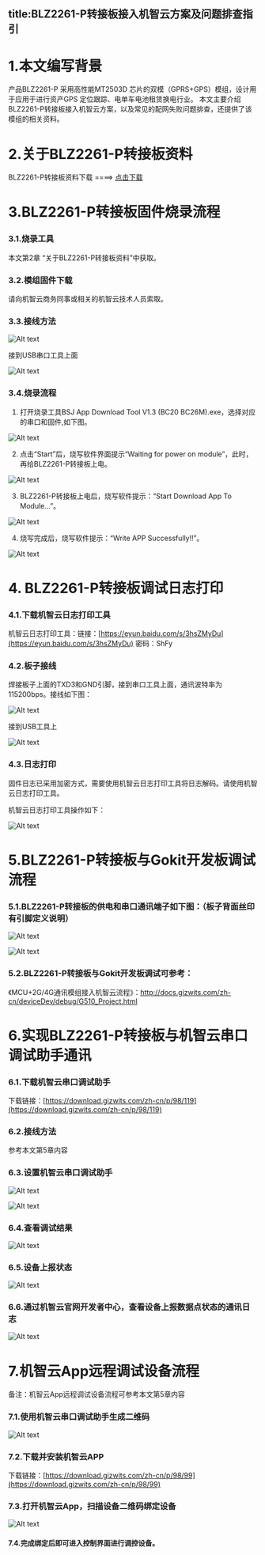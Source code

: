 
title:BLZ2261-P转接板接入机智云方案及问题排查指引
---

# 1.本文编写背景
产品BLZ2261-P 采用高性能MT2503D 芯片的双模（GPRS+GPS）模组，设计用于应用于进行资产GPS 定位跟踪、电单车电池租赁换电行业。
本文主要介绍BLZ2261-P转接板接入机智云方案，以及常见的配网失败问题排查，还提供了该模组的相关资料。

# 2.关于BLZ2261-P转接板资料

BLZ2261-P转接板资料下载 ====> [点击下载](https://gizwits-doc-1251025085.cos.ap-guangzhou.myqcloud.com/ModuleData/2G-Module/BSJ-BLZ2261-P/BLZ2261-P-ModuleData.zip)

# 3.BLZ2261-P转接板固件烧录流程

### 3.1.烧录工具

 本文第2章 “关于BLZ2261-P转接板资料”中获取。

### 3.2.模组固件下载

请向机智云商务同事或相关的机智云技术人员索取。

### 3.3.接线方法

![Alt text](/assets/zh-cn/deviceDev/BLZ2261-P_png/1.png)


接到USB串口工具上面


![Alt text](/assets/zh-cn/deviceDev/BLZ2261-P_png/2.png)


### 3.4.烧录流程

1.	打开烧录工具BSJ App Download Tool V1.3 (BC20 BC26M).exe，选择对应的串口和固件,如下图。

![Alt text](/assets/zh-cn/deviceDev/BLZ2261-P_png/3.png)

2.	点击“Start”后，烧写软件界面提示“Waiting for power on module”，此时，再给BLZ2261-P转接板上电。

![Alt text](/assets/zh-cn/deviceDev/BLZ2261-P_png/4.png)

3.	BLZ2261-P转接板上电后，烧写软件提示：“Start Download App To Module…”。

![Alt text](/assets/zh-cn/deviceDev/BLZ2261-P_png/5.png)

4.	烧写完成后，烧写软件提示：“Write APP Successfully!!”。

![Alt text](/assets/zh-cn/deviceDev/BLZ2261-P_png/6.png)

# 4. BLZ2261-P转接板调试日志打印

### 4.1.下载机智云日志打印工具

机智云日志打印工具：链接：[https://eyun.baidu.com/s/3hsZMyDu](https://eyun.baidu.com/s/3hsZMyDu) 密码：ShFy


### 4.2.板子接线

焊接板子上面的TXD3和GND引脚，接到串口工具上面，通讯波特率为115200bps。接线如下图：

![Alt text](/assets/zh-cn/deviceDev/BLZ2261-P_png/7.png)

接到USB工具上

![Alt text](/assets/zh-cn/deviceDev/BLZ2261-P_png/8.png)

### 4.3.日志打印

固件日志已采用加密方式，需要使用机智云日志打印工具将日志解码。请使用机智云日志打印工具。

机智云日志打印工具操作如下：

![Alt text](/assets/zh-cn/deviceDev/BLZ2261-P_png/9.png)

# 5.BLZ2261-P转接板与Gokit开发板调试流程

### 5.1.BLZ2261-P转接板的供电和串口通讯端子如下图：（板子背面丝印有引脚定义说明）

![Alt text](/assets/zh-cn/deviceDev/BLZ2261-P_png/10.png)

![Alt text](/assets/zh-cn/deviceDev/BLZ2261-P_png/11.png)

### 5.2.BLZ2261-P转接板与Gokit开发板调试可参考：

《MCU+2G/4G通讯模组接入机智云流程》：http://docs.gizwits.com/zh-cn/deviceDev/debug/G510_Project.html

# 6.实现BLZ2261-P转接板与机智云串口调试助手通讯

### 6.1.下载机智云串口调试助手

下载链接：[https://download.gizwits.com/zh-cn/p/98/119](https://download.gizwits.com/zh-cn/p/98/119)

### 6.2.接线方法

参考本文第5章内容

### 6.3.设置机智云串口调试助手

![Alt text](/assets/zh-cn/deviceDev/BLZ2261-P_png/12.png)

![Alt text](/assets/zh-cn/deviceDev/BLZ2261-P_png/13.png)

### 6.4.查看调试结果

![Alt text](/assets/zh-cn/deviceDev/BLZ2261-P_png/14.png)

### 6.5.设备上报状态

![Alt text](/assets/zh-cn/deviceDev/BLZ2261-P_png/15.png)

### 6.6.通过机智云官网开发者中心，查看设备上报数据点状态的通讯日志

![Alt text](/assets/zh-cn/deviceDev/BLZ2261-P_png/16.png)

# 7.机智云App远程调试设备流程

备注：机智云App远程调试设备流程可参考本文第5章内容

### 7.1.使用机智云串口调试助手生成二维码

![Alt text](/assets/zh-cn/deviceDev/BLZ2261-P_png/17.png)

### 7.2.下载并安装机智云APP

下载链接：[https://download.gizwits.com/zh-cn/p/98/99](https://download.gizwits.com/zh-cn/p/98/99)

### 7.3.打开机智云App，扫描设备二维码绑定设备

![Alt text](/assets/zh-cn/deviceDev/BLZ2261-P_png/18.png)

#### 7.4.完成绑定后即可进入控制界面进行调控设备。
